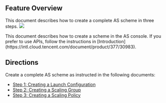 ## Feature Overview
This document describes how to create a complete AS scheme in three steps.
![](https://main.qcloudimg.com/raw/bb6c41ddc7c79cb3c76580f9ae42a008.png)

<dx-alert infotype="explain" title="">
This document describes how to create a scheme in the AS console. If you prefer to use APIs, follow the instructions in [Introduction](https://intl.cloud.tencent.com/document/product/377/30983).
</dx-alert>


## Directions
Create a complete AS scheme as instructed in the following documents:
 - [Step 1: Creating a Launch Configuration](https://intl.cloud.tencent.com/document/product/377/3579)
 - [Step 2: Creating a Scaling Group](https://intl.cloud.tencent.com/document/product/377/3580)
 - [Step 3: Creating a Scaling Policy](https://intl.cloud.tencent.com/document/product/377/3689)

